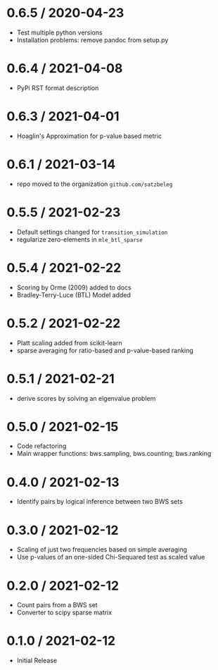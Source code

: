 # 0.6.5 / 2020-04-23

  * Test multiple python versions
  * Installation problems: remove pandoc from setup.py

# 0.6.4 / 2021-04-08

  * PyPi RST format description

# 0.6.3 / 2021-04-01

  * Hoaglin's Approximation for p-value based metric

# 0.6.1 / 2021-03-14

  * repo moved to the organization `github.com/satzbeleg`

# 0.5.5 / 2021-02-23

  * Default settings changed for `transition_simulation`
  * regularize zero-elements in `mle_btl_sparse`

# 0.5.4 / 2021-02-22

  * Scoring by Orme (2009) added to docs
  * Bradley-Terry-Luce (BTL) Model added

# 0.5.2 / 2021-02-22

  * Platt scaling added from scikit-learn
  * sparse averaging for ratio-based and p-value-based ranking

# 0.5.1 / 2021-02-21

  * derive scores by solving an eigenvalue problem

# 0.5.0 / 2021-02-15

  * Code refactoring
  * Main wrapper functions: bws.sampling, bws.counting, bws.ranking

# 0.4.0 / 2021-02-13

  * Identify pairs by logical inference between two BWS sets

# 0.3.0 / 2021-02-12

  * Scaling of just two frequencies based on simple averaging
  * Use p-values of an one-sided Chi-Sequared test as scaled value

# 0.2.0 / 2021-02-12

  * Count pairs from a BWS set
  * Converter to scipy sparse matrix

# 0.1.0 / 2021-02-12

  * Initial Release
